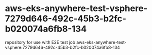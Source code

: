 # aws-eks-anywhere-test-vsphere-7279d646-492c-45b3-b2fc-b020074a6fb8-134
repository for use with E2E test job aws-eks-anywhere-test-vsphere:7279d646-492c-45b3-b2fc-b020074a6fb8-134
